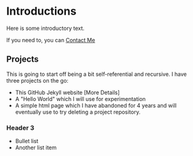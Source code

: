 # Introductions
Here is some introductory text.

If you need to, you can [Contact Me](http://duhallowgreygeek.com/contact/)
## Projects
This is going to start off being a bit self-referential and recursive. I have three projects on the go:
* This GitHub Jekyll website [More Details]
* A "Hello World" which I will use for experimentation 
* A simple html page which I have abandoned for 4 years and will eventually use to try deleting a project repository.

### Header 3
- Bullet list
- Another list item
